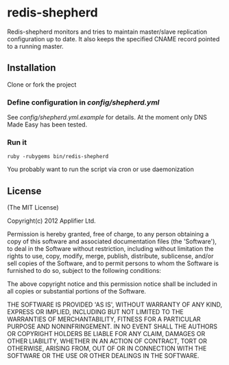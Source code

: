 # redis-shepherd
Redis-shepherd monitors and tries to maintain master/slave replication configuration up to date. It also keeps the specified CNAME record pointed to a running master.

## Installation
Clone or fork the project

### Define configuration in _config/shepherd.yml_
See _config/shepherd.yml.example_ for details. At the moment only DNS Made Easy has been tested. 

### Run it

	ruby -rubygems bin/redis-shepherd

You probably want to run the script via cron or use daemonization

## License
(The MIT License)

Copyright(c) 2012 Applifier Ltd.<br />

Permission is hereby granted, free of charge, to any person obtaining
a copy of this software and associated documentation files (the
'Software'), to deal in the Software without restriction, including
without limitation the rights to use, copy, modify, merge, publish,
distribute, sublicense, and/or sell copies of the Software, and to
permit persons to whom the Software is furnished to do so, subject to
the following conditions:

The above copyright notice and this permission notice shall be
included in all copies or substantial portions of the Software.

THE SOFTWARE IS PROVIDED 'AS IS', WITHOUT WARRANTY OF ANY KIND,
EXPRESS OR IMPLIED, INCLUDING BUT NOT LIMITED TO THE WARRANTIES OF
MERCHANTABILITY, FITNESS FOR A PARTICULAR PURPOSE AND NONINFRINGEMENT.
IN NO EVENT SHALL THE AUTHORS OR COPYRIGHT HOLDERS BE LIABLE FOR ANY
CLAIM, DAMAGES OR OTHER LIABILITY, WHETHER IN AN ACTION OF CONTRACT,
TORT OR OTHERWISE, ARISING FROM, OUT OF OR IN CONNECTION WITH THE
SOFTWARE OR THE USE OR OTHER DEALINGS IN THE SOFTWARE.
